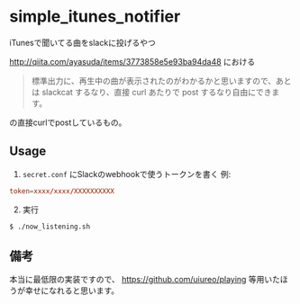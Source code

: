 # simple_itunes_notifier
iTunesで聞いてる曲をslackに投げるやつ

http://qiita.com/ayasuda/items/3773858e5e93ba94da48 における
> 標準出力に、再生中の曲が表示されたのがわかるかと思いますので、あとは slackcat するなり、直接 curl あたりで post するなり自由にできます。

の直接curlでpostしているもの。

## Usage
1. `secret.conf` にSlackのwebhookで使うトークンを書く
  例:
  ```secret.conf
token=xxxx/xxxx/XXXXXXXXXX
  ```

2. 実行
  ```
$ ./now_listening.sh
  ```

## 備考
本当に最低限の実装ですので、 https://github.com/uiureo/playing 等用いたほうが幸せになれると思います。
